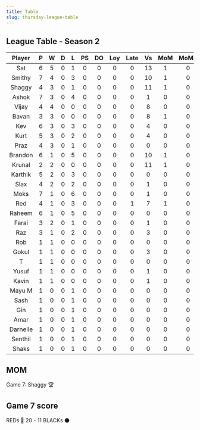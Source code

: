 ```yaml
---
title: Table
slug: thursday-league-table
---
```


## League Table - Season 2

**Player**|**P**|**W**|**D**|**L**|**PS**|**DO**|**Loy**|**Late**|**Vs**|**MoM**|**MoMS**|**Tot**|**Ave**
:-----:|:-----:|:-----:|:-----:|:-----:|:-----:|:-----:|:-----:|:-----:|:-----:|:-----:|:-----:|:-----:|:-----:
Sat|6|5|0|1|0|0|0|0|13|1|0|24|4
Smithy|7|4|0|3|0|0|0|0|10|1|0|22|3.14
Shaggy|4|3|0|1|0|0|0|0|11|1|0|16|4
Ashok|7|3|0|4|0|0|0|0|1|0|0|16|2.28
Vijay|4|4|0|0|0|0|0|0|8|0|0|16|4
Bavan|3|3|0|0|0|0|0|0|8|1|0|15|5
Kev|6|3|0|3|0|0|0|0|4|0|0|15|2.5
Kurt|5|3|0|2|0|0|0|0|4|0|0|14|2.8
Praz|4|3|0|1|0|0|0|0|0|0|0|13|3.25
Brandon|6|1|0|5|0|0|0|0|10|1|0|12|2
Krunal|2|2|0|0|0|0|0|0|11|1|0|11|5.5
Karthik|5|2|0|3|0|0|0|0|0|0|0|11|2.2
Slax|4|2|0|2|0|0|0|0|1|0|0|10|2.5
Moks|7|1|0|6|0|0|0|0|1|0|0|10|1.42
Red|4|1|0|3|0|0|0|1|7|1|0|9|2.25
Raheem|6|1|0|5|0|0|0|0|0|0|0|9|1.5
Farai|3|2|0|1|0|0|0|0|1|0|0|9|3
Raz|3|1|0|2|0|0|0|0|3|0|0|6|2
Rob|1|1|0|0|0|0|0|0|0|0|0|4|4
Gokul|1|1|0|0|0|0|0|0|3|0|0|4|4
T|1|1|0|0|0|0|0|0|0|0|0|4|4
Yusuf|1|1|0|0|0|0|0|0|1|0|0|4|4
Kavin|1|1|0|0|0|0|0|0|1|0|0|4|4
Mayu M|1|0|0|1|0|0|0|0|0|0|0|1|1
Sash|1|0|0|1|0|0|0|0|0|0|0|1|1
Gin|1|0|0|1|0|0|0|0|0|0|0|1|1
Amar|1|0|0|1|0|0|0|0|0|0|0|1|1
Darnelle|1|0|0|1|0|0|0|0|0|0|0|1|1
Senthil|1|0|0|1|0|0|0|0|0|0|0|1|1
Shaks|1|0|0|1|0|0|0|0|0|0|0|1|1

## MOM 

Game 7: Shaggy 🏆


## Game 7 score

REDs 🔴 20 - 11 BLACKs ⚫️



